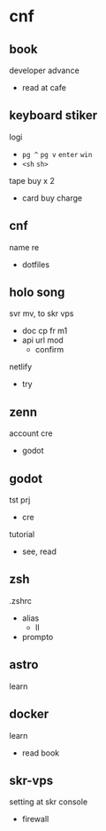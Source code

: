 
# cnf


## book

developer advance
- read at cafe


## keyboard stiker

logi
- `pg ^` `pg v` `enter` `win`
- `<sh` `sh>`

tape buy x 2
- card buy charge


## cnf

name re
- dotfiles


## holo song

svr mv, to skr vps
- doc cp fr m1
- api url mod
  - confirm

netlify
- try


## zenn

account cre
- godot


## godot

tst prj
- cre

tutorial
- see, read


## zsh

.zshrc
- alias
  - ll
- prompto


## astro

learn


## docker

learn
- read book


## skr-vps

setting at skr console
- firewall


